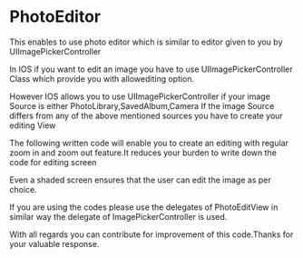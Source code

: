 # PhotoEditor
This enables to use photo editor which is similar to editor given to you by UIImagePickerController

In IOS if you want to edit an image you have to use UIImagePickerController Class which provide you with allowediting option.

However IOS allows you to use UIImagePickerController if your image Source is either PhotoLibrary,SavedAlbum,Camera
If the image Source differs from any of the above mentioned sources you have to create your editing View

The following written code will enable you to create an editing with regular zoom in and zoom out feature.It reduces your burden to write
down the code for editing screen

Even a shaded screen ensures that the user can edit the image as per choice.

If you are using the codes please use the delegates of PhotoEditView in similar way the delegate of ImagePickerController is used.

With all regards you can contribute for improvement of this code.Thanks for your valuable response.


